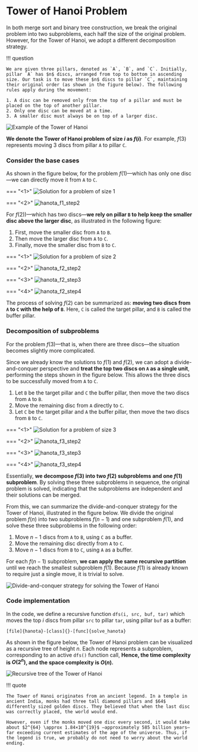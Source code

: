 # Tower of Hanoi Problem

In both merge sort and binary tree construction, we break the original problem into two subproblems, each half the size of the original problem. However, for the Tower of Hanoi, we adopt a different decomposition strategy.

!!! question

    We are given three pillars, denoted as `A`, `B`, and `C`. Initially, pillar `A` has $n$ discs, arranged from top to bottom in ascending size. Our task is to move these $n$ discs to pillar `C`, maintaining their original order (as shown in the figure below). The following rules apply during the movement:
    
    1. A disc can be removed only from the top of a pillar and must be placed on the top of another pillar.
    2. Only one disc can be moved at a time.
    3. A smaller disc must always be on top of a larger disc.

![Example of the Tower of Hanoi](hanota_problem.assets/hanota_example.png)

**We denote the Tower of Hanoi problem of size $i$ as $f(i)$**. For example, $f(3)$ represents moving $3$ discs from pillar `A` to pillar `C`.

### Consider the base cases

As shown in the figure below, for the problem $f(1)$—which has only one disc—we can directly move it from `A` to `C`.

=== "<1>"
    ![Solution for a problem of size 1](hanota_problem.assets/hanota_f1_step1.png)

=== "<2>"
    ![hanota_f1_step2](hanota_problem.assets/hanota_f1_step2.png)

For $f(2)$)—which has two discs—**we rely on pillar `B` to help keep the smaller disc above the larger disc**, as illustrated in the following figure:

1. First, move the smaller disc from `A` to `B`.
2. Then move the larger disc from `A` to `C`.
3. Finally, move the smaller disc from `B` to `C`.

=== "<1>"
    ![Solution for a problem of size 2](hanota_problem.assets/hanota_f2_step1.png)

=== "<2>"
    ![hanota_f2_step2](hanota_problem.assets/hanota_f2_step2.png)

=== "<3>"
    ![hanota_f2_step3](hanota_problem.assets/hanota_f2_step3.png)

=== "<4>"
    ![hanota_f2_step4](hanota_problem.assets/hanota_f2_step4.png)

The process of solving $f(2)$ can be summarized as: **moving two discs from `A` to `C` with the help of `B`**. Here, `C` is called the target pillar, and `B` is called the buffer pillar.

### Decomposition of subproblems

For the problem $f(3)$—that is, when there are three discs—the situation becomes slightly more complicated.

Since we already know the solutions to $f(1)$ and $f(2)$, we can adopt a divide-and-conquer perspective and **treat the top two discs on `A` as a single unit**, performing the steps shown in the figure below. This allows the three discs to be successfully moved from `A` to `C`.

1. Let `B` be the target pillar and `C` the buffer pillar, then move the two discs from `A` to `B`.
2. Move the remaining disc from `A` directly to `C`.
3. Let `C` be the target pillar and `A` the buffer pillar, then move the two discs from `B` to `C`.

=== "<1>"
    ![Solution for a problem of size 3](hanota_problem.assets/hanota_f3_step1.png)

=== "<2>"
    ![hanota_f3_step2](hanota_problem.assets/hanota_f3_step2.png)

=== "<3>"
    ![hanota_f3_step3](hanota_problem.assets/hanota_f3_step3.png)

=== "<4>"
    ![hanota_f3_step4](hanota_problem.assets/hanota_f3_step4.png)

Essentially, **we decompose $f(3)$ into two $f(2)$ subproblems and one $f(1)$ subproblem**. By solving these three subproblems in sequence, the original problem is solved, indicating that the subproblems are independent and their solutions can be merged.

From this, we can summarize the divide-and-conquer strategy for the Tower of Hanoi, illustrated in the figure below. We divide the original problem $f(n)$ into two subproblems $f(n-1)$ and one subproblem $f(1)$, and solve these three subproblems in the following order:

1. Move $n-1$ discs from `A` to `B`, using `C` as a buffer. 
2. Move the remaining disc directly from `A` to `C`.
3. Move $n-1$ discs from `B` to `C`, using `A` as a buffer. 

For each $f(n-1)$ subproblem, **we can apply the same recursive partition** until we reach the smallest subproblem $f(1)$. Because $f(1)$ is already known to require just a single move, it is trivial to solve.

![Divide-and-conquer strategy for solving the Tower of Hanoi](hanota_problem.assets/hanota_divide_and_conquer.png)

### Code implementation

In the code, we define a recursive function `dfs(i, src, buf, tar)` which moves the top $i$ discs from pillar `src` to pillar `tar`, using pillar `buf` as a buffer:

```src
[file]{hanota}-[class]{}-[func]{solve_hanota}
```

As shown in the figure below, the Tower of Hanoi problem can be visualized as a recursive tree of height $n$. Each node represents a subproblem, corresponding to an active `dfs()` function call, **Hence, the time complexity is $O(2^n)$, and the space complexity is $O(n)$.**

![Recursive tree of the Tower of Hanoi](hanota_problem.assets/hanota_recursive_tree.png)

!!! quote

    The Tower of Hanoi originates from an ancient legend. In a temple in ancient India, monks had three tall diamond pillars and $64$ differently sized golden discs. They believed that when the last disc was correctly placed, the world would end.

    However, even if the monks moved one disc every second, it would take about $2^{64} \approx 1.84×10^{19}$ —approximately 585 billion years—far exceeding current estimates of the age of the universe. Thus, if the legend is true, we probably do not need to worry about the world ending.
